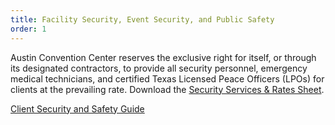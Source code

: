 ```yaml
---
title: Facility Security, Event Security, and Public Safety
order: 1
---
```


Austin Convention Center reserves the exclusive right for itself, or through its designated contractors, to provide all security personnel, emergency medical technicians, and certified Texas Licensed Peace Officers (LPOs) for clients at the prevailing rate. Download the [Security Services & Rates Sheet](https://assets.ctfassets.net/xv1q576gx3e5/qJfwXPLttR6DvaJMfJNCv/82fe777e776300f5f9b16aaa5a8f1092/Security_Rate_Sheet_2020.pdf).

[Client Security and Safety Guide](https://assets.ctfassets.net/xv1q576gx3e5/3l5PrgWkkOclgdopBpEUCl/cc3b2db174919b20c388367b959af3ec/ACCD_Client_Resources___Safety_Plan_2022.pdf)
